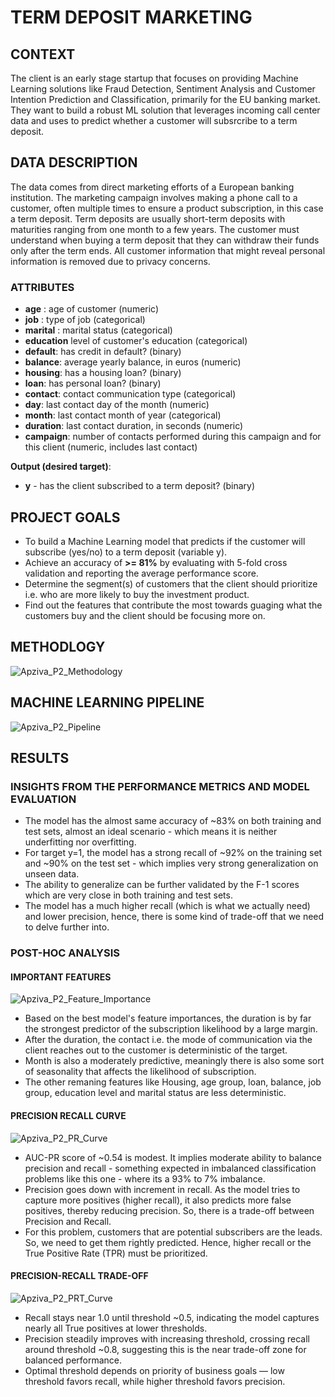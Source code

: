 # TERM DEPOSIT MARKETING

## CONTEXT

The client is an early stage startup that focuses on providing Machine Learning solutions like Fraud Detection, Sentiment Analysis and Customer Intention Prediction and Classification, primarily for the EU banking market. 
They want to build a robust ML solution that leverages incoming call center data and uses to predict whether a customer will subsrcribe to a term deposit. 

## DATA DESCRIPTION

The data comes from direct marketing efforts of a European banking institution. The marketing campaign involves making a phone call to a customer, often multiple times to ensure a product subscription, in this case a term deposit. Term deposits are usually short-term deposits with maturities ranging from one month to a few years. The customer must understand when buying a term deposit that they can withdraw their funds only after the term ends. All customer information that might reveal personal information is removed due to privacy concerns.

### ATTRIBUTES

- **age** : age of customer (numeric)
- **job** : type of job (categorical)
- **marital** : marital status (categorical)
- **education** level of customer's education (categorical)
- **default**: has credit in default? (binary)
- **balance**: average yearly balance, in euros (numeric)
- **housing**: has a housing loan? (binary)
- **loan**: has personal loan? (binary)
- **contact**: contact communication type (categorical)
- **day**: last contact day of the month (numeric)
- **month**: last contact month of year (categorical)
- **duration**: last contact duration, in seconds (numeric)
- **campaign**: number of contacts performed during this campaign and for this client (numeric, includes last contact)

**Output (desired target)**:

- **y** - has the client subscribed to a term deposit? (binary)


## PROJECT GOALS
- To build a Machine Learning model that predicts if the customer will subscribe (yes/no) to a term deposit (variable y).
- Achieve an accuracy of **>= 81%** by evaluating with 5-fold cross validation and reporting the average performance score.
- Determine the segment(s) of customers that the client should prioritize i.e. who are more likely to buy the investment product.
- Find out the features that contribute the most towards guaging what the customers buy and the client should be focusing more on.

## METHODLOGY
![Apziva_P2_Methodology](https://github.com/user-attachments/assets/8d5e75dd-d39a-4851-9ccd-4bb8b57c041d)


## MACHINE LEARNING PIPELINE
![Apziva_P2_Pipeline](https://github.com/user-attachments/assets/28b122de-7546-46ee-91b7-c12501615110)

## RESULTS

### INSIGHTS FROM THE PERFORMANCE METRICS AND MODEL EVALUATION

- The model has the almost same accuracy of ~83% on both training and test sets, almost an ideal scenario - which means it is neither underfitting nor overfitting.
- For target y=1, the model has a strong recall of ~92% on the training set and ~90% on the test set - which implies very strong generalization on unseen data.
- The ability to generalize can be further validated by the F-1 scores which are very close in both training and test sets.
- The model has a much higher recall (which is what we actually need) and lower precision, hence, there is some kind of trade-off that we need to delve further into.

### POST-HOC ANALYSIS

#### IMPORTANT FEATURES

![Apziva_P2_Feature_Importance](https://github.com/user-attachments/assets/3443f374-833e-46ee-8387-122b176c5525)

- Based on the best model's feature importances, the duration is by far the strongest predictor of the subscription likelihood by a large margin.
- After the duration, the contact i.e. the mode of communication via the client reaches out to the customer is deterministic of the target.
- Month is also a moderately predictive, meaningly there is also some sort of seasonality that affects the likelihood of subscription.
- The other remaning features like Housing, age group, loan, balance, job group, education level and marital status are less deterministic. 

#### PRECISION RECALL CURVE 

![Apziva_P2_PR_Curve](https://github.com/user-attachments/assets/41ff9419-6925-470a-a739-7d00fbcb882d)

- AUC-PR score of ~0.54 is modest. It implies moderate ability to balance precision and recall - something expected in imbalanced classification problems like this one - where its a 93% to 7% imbalance.
- Precision goes down with increment in recall. As the model tries to capture more positives (higher recall), it also predicts more false positives, thereby reducing precision. So, there is a trade-off between Precision and Recall.
- For this problem, customers that are potential subscribers are the leads. So, we need to get them rightly predicted. Hence, higher recall or the True Positive Rate (TPR) must be prioritized.

#### PRECISION-RECALL TRADE-OFF

![Apziva_P2_PRT_Curve](https://github.com/user-attachments/assets/a286b75f-8326-4d71-92d9-0d91917638cd)


- Recall stays near 1.0 until threshold ~0.5, indicating the model captures nearly all True positives at lower thresholds.
- Precision steadily improves with increasing threshold, crossing recall around threshold ~0.8, suggesting this is the near trade-off zone for balanced performance.
- Optimal threshold depends on priority of business goals — low threshold favors recall, while higher threshold favors precision. 



